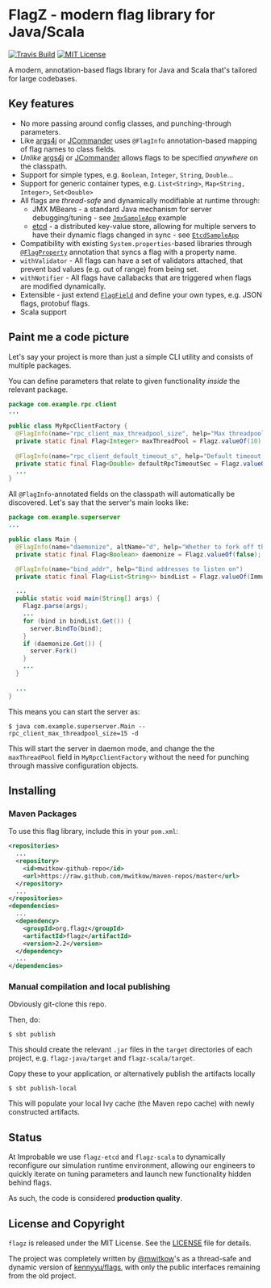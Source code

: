 
# FlagZ - modern flag library for Java/Scala

[![Travis Build](https://travis-ci.org/mwitkow/java-flagz.svg)](https://travis-ci.org/mwitkow/java-flagz)
[![MIT License](https://img.shields.io/badge/License-MIT-blue.svg)](LICENSE)

A modern, annotation-based flags library for Java and Scala that's tailored for large codebases.


## Key features

 * No more passing around config classes, and punching-through parameters.
 * Like [args4j](http://args4j.kohsuke.org/) or [JCommander](http://jcommander.org/) uses `@FlagInfo` annotation-based mapping of flag names to class fields.
 * *Unlike* [args4j](http://args4j.kohsuke.org/) or [JCommander](http://jcommander.org/) allows flags to be specified *anywhere* on the classpath.
 * Support for simple types, e.g. `Boolean`, `Integer`, `String`, `Double`...
 * Support for generic container types, e.g. `List<String>`, `Map<String, Integer>`, `Set<Double>`
 * All flags are *thread-safe* and dynamically modifiable at runtime through:
    - JMX MBeans - a standard Java mechanism for server debugging/tuning - see [`JmxSampleApp`](samples/src/main/java/org/flagz/samples/JmxSampleApp.java) example 
    - [etcd](https://coreos.com/etcd/docs/latest/getting-started-with-etcd.html) - a distributed key-value store, allowing for multiple servers to have their dynamic flags changed in sync - see [`EtcdSampleApp`](samples/src/main/java/org/flagz/samples/EtcdSampleApp.java)
 * Compatibility with existing `System.properties`-based libraries through [`@FlagProperty`](flagz-java/src/main/java/org/flagz/FlagProperty.java) annotation that syncs a flag with a property name.
 * `withValidator` - All flags can have a set of validators attached, that prevent bad values (e.g. out of range) from being set.
 * `withNotifier` - All flags have callabacks that are triggered when flags are modified dynamically.
 * Extensible - just extend [`FlagField`](flagz-java/src/main/java/org/flagz/FlagField.java) and define your own types, e.g. JSON flags, protobuf flags.
 * Scala support 
 

## Paint me a code picture

Let's say your project is more than just a simple CLI utility and consists of multiple packages.

You can define parameters that relate to given functionality *inside* the relevant package.
```java
package com.example.rpc.client
...

public class MyRpcClientFactory {
  @FlagInfo(name="rpc_client_max_threadpool_size", help="Max threadpool size for RPC client callbacks")
  private static final Flag<Integer> maxThreadPool = Flagz.valueOf(10);
  
  @FlagInfo(name="rpc_client_default_timeout_s", help="Default timeout (seconds) for RPCs.")
  private static final Flag<Double> defaultRpcTimeoutSec = Flagz.valueOf(1.5);
  ...
}
```

All `@FlagInfo`-annotated fields on the classpath will automatically be discovered. Let's say that the server's main 
looks like:


```java
package com.example.superserver
...

public class Main {
  @FlagInfo(name="daemonize", altName="d", help="Whether to fork off the process,")
  private static final Flag<Boolean> daemonize = Flagz.valueOf(false);

  @FlagInfo(name="bind_addr", help="Bind addresses to listen on")
  private static final Flag<List<String>> bindList = Flagz.valueOf(ImmutableList.of("0.0.0.0:80"));

  ...
  public static void main(String[] args) {
    Flagz.parse(args);
    ...
    for (bind in bindList.Get()) {
      server.BindTo(bind);
    }
    if (daemonize.Get()) {
      server.Fork()
    }
    ...
  }
  
  ...
}
```

This means you can start the server as:
  
    $ java com.example.superserver.Main --rpc_client_max_threadpool_size=15 -d
    
This will start the server in daemon mode, and change the  the `maxThreadPool` field in `MyRpcClientFactory` without 
the need for punching through massive configuration objects.


## Installing

### Maven Packages

To use this flag library, include this in your `pom.xml`:

```xml
<repositories>
  ...
  <repository>
    <id>mwitkow-github-repo</id>
    <url>https://raw.github.com/mwitkow/maven-repos/master</url>
  </repository>
  ...
</repositories>
<dependencies>
  ...
  <dependency>
    <groupId>org.flagz</groupId>
    <artifactId>flagz</artifactId>
    <version>2.2</version>
  </dependency>
  ...
</dependencies>
```    

### Manual compilation and local publishing

Obviously git-clone this repo.

Then, do:

    $ sbt publish

This should create the relevant `.jar` files in the `target` directories of each project, e.g. `flagz-java/target` and
`flagz-scala/target`.

Copy these to your application, or alternatively publish the artifacts locally

    $ sbt publish-local
    
This will populate your local Ivy cache (the Maven repo cache) with newly constructed artifacts.

## Status

At Improbable we use `flagz-etcd` and `flagz-scala` to dynamically reconfigure our simulation runtime environment, 
allowing our engineers to quickly iterate on tuning parameters and launch new functionality hidden behind flags.

As such, the code is considered **production quality**.


## License and Copyright

`flagz` is released under the MIT License. See the [LICENSE](LICENSE) file for details.

The project was completely written by [@mwitkow](https://github.com/mwitkow)'s as a thread-safe and dynamic
 version of [kennyyu/flags](https://github.com/kennyyu/flags), with only the public interfaces remaining from the old project.
